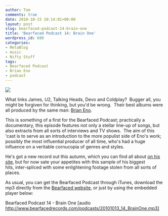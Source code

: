 ```yaml
---
author: Tom
comments: true
date: 2010-10-15 10:14:01+00:00
layout: post
slug: bearfaced-podcast-14-brain-one
title: 'Bearfaced Podcast 14: Brain One'
wordpress_id: 680
categories:
- MetaBlog
- music
- Nifty Stuff
tags: 
- Bearfaced Podcast
- Brian Eno
- podcast
---
```


[![](http://eatenbymonsters.files.wordpress.com/2010/10/20101013_podcast14_finalimage.jpg)](http://eatenbymonsters.files.wordpress.com/2010/10/20101013_podcast14_finalimage.jpg)

What links James, U2, Talking Heads, Devo and Coldplay?  Bugger all, you might be forgiven for thinking, but you'd be wrong.  Their best albums were all produced by the same man: [Brian Eno](http://en.wikipedia.org/wiki/Brian_Eno_discography).

This is something of a first for the Bearfaced Podcast; practically a documentary, this episode features not only a stellar line-up of songs, but also extracts from all sorts of interviews and TV shows.  The aim of this 'cast is to serve as an introduction to the more populist side of Eno's work; possibly the most influential producer of all time, who's had a huge influence on a veritable cornucopia of genres and styles.

He's got a new record out this autumn, which you can find all about [on his site](http://brian-eno.net/), but for now sate your appetites with this sample of his biggest hits, inter-spliced with some enlightening footage stolen from all sorts of places.

As usual, you can get the Bearfaced Podcast through iTunes, download the mp3 directly from the [Bearfaced website](http://www.bearfacedrecords.com/#podcasts/latest/), or just by using the embedded player below:

Bearfaced Podcast 14 - Brain One [audio http://www.bearfacedrecords.com/podcasts/20101013_14_BrainOne.mp3]

